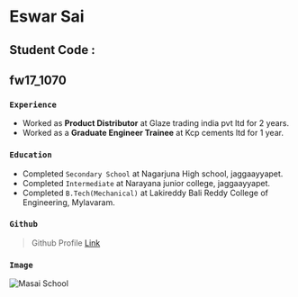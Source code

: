  #  Eswar Sai
 ## Student Code :
 ## fw17_1070
 ### `Experience`
 - Worked as **Product Distributor** at Glaze trading india pvt ltd for 2 years.
 - Worked as a **Graduate Engineer Trainee** at Kcp cements ltd for 1 year.

 ### `Education` 
 - Completed `Secondary School` at Nagarjuna High school, jaggaayyapet.
 - Completed `Intermediate` at Narayana junior college, jaggaayyapet.
 - Completed `B.Tech(Mechanical)` at Lakireddy Bali Reddy College of Engineering, Mylavaram.

### `Github`
 >Github Profile
   [Link](https://github.com/EswarSai19)

### `Image`
![Masai School](https://www.masaischool.com/img/navbar/logo.svg)